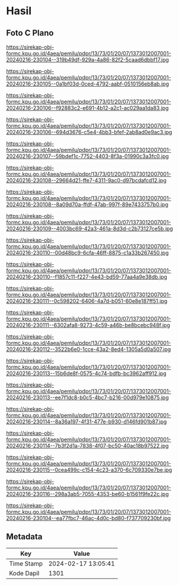 # Hasil

## Foto C Plano

https://sirekap-obj-formc.kpu.go.id/4aea/pemilu/pdpr/13/73/01/20/07/1373012007001-20240216-230104--319b49df-929a-4a86-82f2-5caad6dbbf17.jpg

https://sirekap-obj-formc.kpu.go.id/4aea/pemilu/pdpr/13/73/01/20/07/1373012007001-20240216-230105--0a1bf03d-0ced-4792-aabf-0510156eb8ab.jpg

https://sirekap-obj-formc.kpu.go.id/4aea/pemilu/pdpr/13/73/01/20/07/1373012007001-20240216-230106--f92883c2-e691-4b12-a2c1-ac029aa1da83.jpg

https://sirekap-obj-formc.kpu.go.id/4aea/pemilu/pdpr/13/73/01/20/07/1373012007001-20240216-230106--694d3676-c5e4-4bb3-bfef-2ab8ad0e9ac3.jpg

https://sirekap-obj-formc.kpu.go.id/4aea/pemilu/pdpr/13/73/01/20/07/1373012007001-20240216-230107--59bdef1c-7752-4403-8f3a-01990c3a3fc0.jpg

https://sirekap-obj-formc.kpu.go.id/4aea/pemilu/pdpr/13/73/01/20/07/1373012007001-20240216-230108--29664d21-ffe7-4311-9ac0-d97bcdafcd12.jpg

https://sirekap-obj-formc.kpu.go.id/4aea/pemilu/pdpr/13/73/01/20/07/1373012007001-20240216-230108--8a09d70a-ffdf-47ab-997f-89e7433757b0.jpg

https://sirekap-obj-formc.kpu.go.id/4aea/pemilu/pdpr/13/73/01/20/07/1373012007001-20240216-230109--4003bc69-42a3-461a-8d3d-c2b73127ce5b.jpg

https://sirekap-obj-formc.kpu.go.id/4aea/pemilu/pdpr/13/73/01/20/07/1373012007001-20240216-230110--00d48bc9-6cfa-46ff-8875-c1a33b267450.jpg

https://sirekap-obj-formc.kpu.go.id/4aea/pemilu/pdpr/13/73/01/20/07/1373012007001-20240216-230110--f1857c11-f227-4e43-bd59-77aa4a9e38db.jpg

https://sirekap-obj-formc.kpu.go.id/4aea/pemilu/pdpr/13/73/01/20/07/1373012007001-20240216-230111--0c598202-6406-4a7d-b051-60e8e187ff51.jpg

https://sirekap-obj-formc.kpu.go.id/4aea/pemilu/pdpr/13/73/01/20/07/1373012007001-20240216-230111--6302afa8-9273-4c59-a46b-be8bcebc948f.jpg

https://sirekap-obj-formc.kpu.go.id/4aea/pemilu/pdpr/13/73/01/20/07/1373012007001-20240216-230112--3522b6e0-1cce-43a2-8ed4-1305a5d0a507.jpg

https://sirekap-obj-formc.kpu.go.id/4aea/pemilu/pdpr/13/73/01/20/07/1373012007001-20240216-230113--15b6de8f-0575-4c74-bdfb-bc3962aff912.jpg

https://sirekap-obj-formc.kpu.go.id/4aea/pemilu/pdpr/13/73/01/20/07/1373012007001-20240216-230113--ee7f1dc8-b0c5-4bc7-b216-00d979e10875.jpg

https://sirekap-obj-formc.kpu.go.id/4aea/pemilu/pdpr/13/73/01/20/07/1373012007001-20240216-230114--8a36a197-4f31-477e-b930-d146fd901b87.jpg

https://sirekap-obj-formc.kpu.go.id/4aea/pemilu/pdpr/13/73/01/20/07/1373012007001-20240216-230114--7b3f2d1a-7838-4f07-bc50-40ac18b97522.jpg

https://sirekap-obj-formc.kpu.go.id/4aea/pemilu/pdpr/13/73/01/20/07/1373012007001-20240216-230115--0cea499c-c154-4c23-a370-6c709330e7be.jpg

https://sirekap-obj-formc.kpu.go.id/4aea/pemilu/pdpr/13/73/01/20/07/1373012007001-20240216-230116--298a3ab5-7055-4353-be60-b1561f9fe22c.jpg

https://sirekap-obj-formc.kpu.go.id/4aea/pemilu/pdpr/13/73/01/20/07/1373012007001-20240216-230104--ea77fbc7-46ac-4d0c-bd80-f737709230bf.jpg


## Metadata

| Key        | Value               |
| ---------- | ------------------- |
| Time Stamp | 2024-02-17 13:05:41 |
| Kode Dapil | 1301                |



